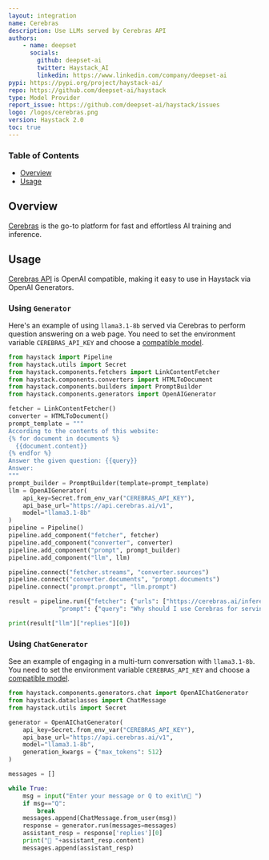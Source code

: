 ```yaml
---
layout: integration
name: Cerebras
description: Use LLMs served by Cerebras API
authors:
    - name: deepset
      socials:
        github: deepset-ai
        twitter: Haystack_AI
        linkedin: https://www.linkedin.com/company/deepset-ai
pypi: https://pypi.org/project/haystack-ai/
repo: https://github.com/deepset-ai/haystack
type: Model Provider
report_issue: https://github.com/deepset-ai/haystack/issues
logo: /logos/cerebras.png
version: Haystack 2.0
toc: true
---
```


### **Table of Contents**

- [Overview](#overview)
- [Usage](#usage)

## Overview

[Cerebras](https://cerebras.ai/) is the go-to platform for fast and effortless AI training and inference.

## Usage

[Cerebras API](https://cerebras.ai/inference) is OpenAI compatible, making it easy to use in Haystack via OpenAI Generators.

### Using `Generator`

Here's an example of using `llama3.1-8b` served via Cerebras to perform question answering on a web page.
You need to set the environment variable `CEREBRAS_API_KEY` and choose a [compatible model](https://inference-docs.cerebras.ai/introduction).

```python
from haystack import Pipeline
from haystack.utils import Secret
from haystack.components.fetchers import LinkContentFetcher
from haystack.components.converters import HTMLToDocument
from haystack.components.builders import PromptBuilder
from haystack.components.generators import OpenAIGenerator

fetcher = LinkContentFetcher()
converter = HTMLToDocument()
prompt_template = """
According to the contents of this website:
{% for document in documents %}
  {{document.content}}
{% endfor %}
Answer the given question: {{query}}
Answer:
"""
prompt_builder = PromptBuilder(template=prompt_template)
llm = OpenAIGenerator(
    api_key=Secret.from_env_var("CEREBRAS_API_KEY"),
    api_base_url="https://api.cerebras.ai/v1",
    model="llama3.1-8b"
)
pipeline = Pipeline()
pipeline.add_component("fetcher", fetcher)
pipeline.add_component("converter", converter)
pipeline.add_component("prompt", prompt_builder)
pipeline.add_component("llm", llm)

pipeline.connect("fetcher.streams", "converter.sources")
pipeline.connect("converter.documents", "prompt.documents")
pipeline.connect("prompt.prompt", "llm.prompt")

result = pipeline.run({"fetcher": {"urls": ["https://cerebras.ai/inference"]},
              "prompt": {"query": "Why should I use Cerebras for serving LLMs?"}})

print(result["llm"]["replies"][0])
```

### Using `ChatGenerator`

See an example of engaging in a multi-turn conversation with `llama3.1-8b`.
You need to set the environment variable `CEREBRAS_API_KEY` and choose a [compatible model](https://inference-docs.cerebras.ai/introduction).

```python
from haystack.components.generators.chat import OpenAIChatGenerator
from haystack.dataclasses import ChatMessage
from haystack.utils import Secret

generator = OpenAIChatGenerator(
    api_key=Secret.from_env_var("CEREBRAS_API_KEY"),
    api_base_url="https://api.cerebras.ai/v1",
    model="llama3.1-8b",
    generation_kwargs = {"max_tokens": 512}
)

messages = []

while True:
    msg = input("Enter your message or Q to exit\n🧑 ")
    if msg=="Q":
        break
    messages.append(ChatMessage.from_user(msg))
    response = generator.run(messages=messages)
    assistant_resp = response['replies'][0]
    print("🤖 "+assistant_resp.content)
    messages.append(assistant_resp)
```
